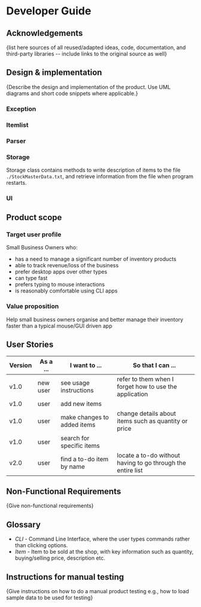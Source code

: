 # Developer Guide

## Acknowledgements

{list here sources of all reused/adapted ideas, code, documentation, and third-party libraries -- include links to the original source as well}

## Design & implementation

{Describe the design and implementation of the product. Use UML diagrams and short code snippets where applicable.}
### Exception
### Itemlist
### Parser
### Storage
Storage class contains methods to write description of items to the file `./StockMasterData.txt`, 
and retrieve information from the file when program restarts.
### UI


## Product scope
### Target user profile

Small Business Owners who:
* has a need to manage a significant number of inventory products
* able to track revenue/loss of the business
* prefer desktop apps over other types
* can type fast
* prefers typing to mouse interactions
* is reasonably comfortable using CLI apps

### Value proposition

Help small business owners organise and better manage their inventory faster than 
a typical mouse/GUI driven app


## User Stories

|Version| As a ... | I want to ...               | So that I can ...                                          |
|--------|----------|-----------------------------|------------------------------------------------------------|
|v1.0|new user| see usage instructions      | refer to them when I forget how to use the application     |
|v1.0|user| add new items               |                                                            |
|v1.0|user| make changes to added items | change details about items such as quantity or price       |
|v1.0|user| search for specific items   ||
|v2.0|user| find a to-do item by name   | locate a to-do without having to go through the entire list |

## Non-Functional Requirements

{Give non-functional requirements}

## Glossary

* *CLI* - Command Line Interface, where the user types commands rather than clicking options.
* *Item* - Item to be sold at the shop, with key information such as quantity, buying/selling price, description etc.

## Instructions for manual testing

{Give instructions on how to do a manual product testing e.g., how to load sample data to be used for testing}
